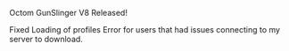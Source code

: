 Octom GunSlinger V8 Released!

Fixed Loading of profiles Error for users that had issues connecting to my server to download.